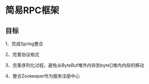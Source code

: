 # 简易RPC框架
## 目标
1、完成Spring整合

2、完善协议格式

3、完善序列化过程，避免从ByteBuf堆外内存到byte[]堆内内存的移动

4、整合Zookeeper作为服务注册中心
